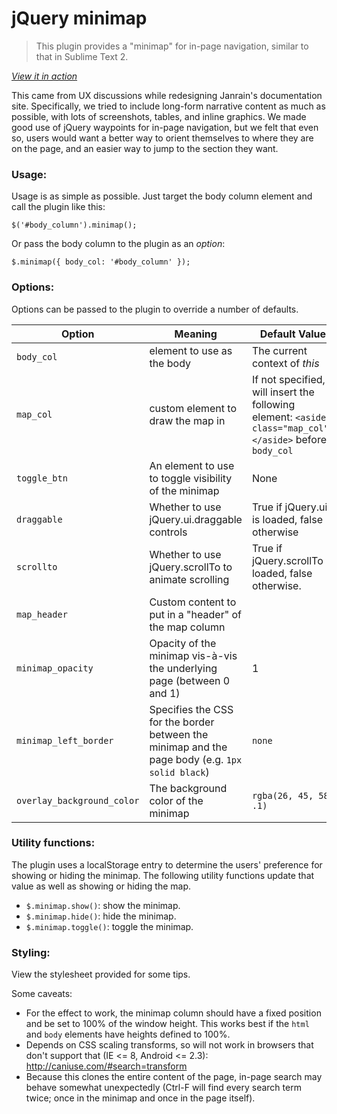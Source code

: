 jQuery minimap
==============

> This plugin provides a "minimap" for in-page navigation, similar to that in
> Sublime Text 2.

[_View it in action_](http://goldenapples.github.io/jquery.minimap/)

This came from UX discussions while redesigning Janrain's documentation site.
Specifically, we tried to include long-form narrative content as much as
possible, with lots of screenshots, tables, and inline graphics. We made good
use of jQuery waypoints for in-page navigation, but we felt that even so, users
would want a better way to orient themselves to where they are on the page, and
an easier way to jump to the section they want.


### Usage:

Usage is as simple as possible. Just target the body column element and call the
plugin like this:

    $('#body_column').minimap();

Or pass the body column to the plugin as an _option_:

    $.minimap({ body_col: '#body_column' });


### Options:

Options can be passed to the plugin to override a number of defaults.


| Option         | Meaning                                                 | Default Value                                                                                            |
|----------------|---------------------------------------------------------|----------------------------------------------------------------------------------------------------------|
| `body_col`     | element to use as the body                              | The current context of _this_                                                                            |
| `map_col`      | custom element to draw the map in                       | If not specified, will insert the following element: `<aside class="map_col"></aside>` before `body_col` |
| `toggle_btn`   | An element to use to toggle visibility of the minimap   | None                                                                                                     |
| `draggable`    | Whether to use jQuery.ui.draggable controls             | True if jQuery.ui is loaded, false otherwise                                                             |
| `scrollto`     | Whether to use jQuery.scrollTo to animate scrolling     | True if jQuery.scrollTo is loaded, false otherwise.                                                      |
| `map_header`   | Custom content to put in a "header" of the map column   |                                                                                                          | 
| `minimap_opacity` | Opacity of the minimap vis-à-vis the underlying page (between 0 and 1) | 1
| `minimap_left_border` | Specifies the CSS for the border between the minimap and the page body (e.g. `1px solid black`)| `none` |
| `overlay_background_color` | The background color of the minimap | `rgba(26, 45, 58, .1)`|

### Utility functions:

The plugin uses a localStorage entry to determine the users' preference for
showing or hiding the minimap. The following utility functions update that value
as well as showing or hiding the map.

- `$.minimap.show()`: show the minimap.
- `$.minimap.hide()`: hide the minimap.
- `$.minimap.toggle()`: toggle the minimap.


### Styling:

View the stylesheet provided for some tips.

Some caveats:

- For the effect to work, the minimap column should have a fixed position and be
  set to 100% of the window height. This works best if the `html` and `body`
  elements have heights defined to 100%.
- Depends on CSS scaling transforms, so will not work in browsers that don't
  support that (IE <= 8, Android <= 2.3): http://caniuse.com/#search=transform
- Because this clones the entire content of the page, in-page search may behave
  somewhat unexpectedly (Ctrl-F will find every search term twice; once in the
  minimap and once in the page itself).
